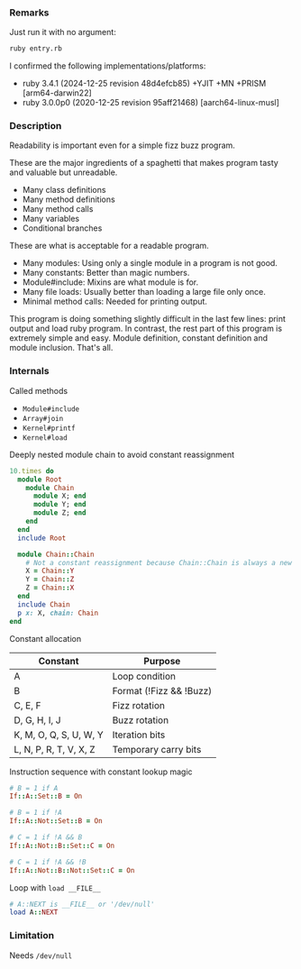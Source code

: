 ### Remarks

Just run it with no argument:

```sh
ruby entry.rb
```

I confirmed the following implementations/platforms:

- ruby 3.4.1 (2024-12-25 revision 48d4efcb85) +YJIT +MN +PRISM [arm64-darwin22]
- ruby 3.0.0p0 (2020-12-25 revision 95aff21468) [aarch64-linux-musl]

### Description

Readability is important even for a simple fizz buzz program.

These are the major ingredients of a spaghetti that makes program tasty and valuable but unreadable.

- Many class definitions
- Many method definitions
- Many method calls
- Many variables
- Conditional branches

These are what is acceptable for a readable program.

- Many modules: Using only a single module in a program is not good.
- Many constants: Better than magic numbers.
- Module#include: Mixins are what module is for.
- Many file loads: Usually better than loading a large file only once.
- Minimal method calls: Needed for printing output.

This program is doing something slightly difficult in the last few lines: print output and load ruby program.
In contrast, the rest part of this program is extremely simple and easy. Module definition, constant definition and module inclusion. That's all.

### Internals

Called methods

- `Module#include`
- `Array#join`
- `Kernel#printf`
- `Kernel#load`

Deeply nested module chain to avoid constant reassignment

```ruby
10.times do
  module Root
    module Chain
      module X; end
      module Y; end
      module Z; end
    end
  end
  include Root

  module Chain::Chain
    # Not a constant reassignment because Chain::Chain is always a new module
    X = Chain::Y
    Y = Chain::Z
    Z = Chain::X
  end
  include Chain
  p x: X, chain: Chain
end
```

Constant allocation

| Constant               | Purpose                 |
| ---------------------- | ----------------------- |
| A                      | Loop condition          |
| B                      | Format (!Fizz && !Buzz) |
| C, E, F                | Fizz rotation           |
| D, G, H, I, J          | Buzz rotation           |
| K, M, O, Q, S, U, W, Y | Iteration bits          |
| L, N, P, R, T, V, X, Z | Temporary carry bits    |

Instruction sequence with constant lookup magic

```ruby
# B = 1 if A
If::A::Set::B = On

# B = 1 if !A
If::A::Not::Set::B = On

# C = 1 if !A && B
If::A::Not::B::Set::C = On

# C = 1 if !A && !B
If::A::Not::B::Not::Set::C = On
```

Loop with `load __FILE__`

```ruby
# A::NEXT is __FILE__ or '/dev/null'
load A::NEXT
```

### Limitation

Needs `/dev/null`
